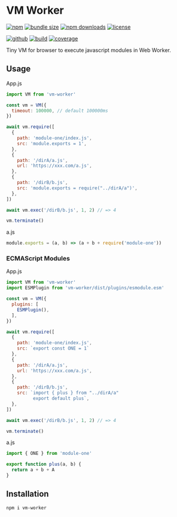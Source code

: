 # VM Worker

[![npm][badge-version]][npm]
[![bundle size][badge-size]][bundlephobia]
[![npm downloads][badge-downloads]][npm]
[![license][badge-license]][license]

[![github][badge-issues]][github]
[![build][badge-build]][workflows]
[![coverage][badge-coverage]][coveralls]

Tiny VM for browser to execute javascript modules in Web Worker.

## Usage

App.js

```js
import VM from 'vm-worker'

const vm = VM({
  timeout: 100000, // default 100000ms
})

await vm.require([
  {
    path: 'module-one/index.js',
    src: 'module.exports = 1',
  },
  {
    path: '/dirA/a.js',
    url: 'https://xxx.com/a.js',
  },
  {
    path: '/dirB/b.js',
    src: 'module.exports = require("../dirA/a")',
  },
])

await vm.exec('/dirB/b.js', 1, 2) // => 4

vm.terminate()
```

a.js

```js
module.exports = (a, b) => (a + b + require('module-one'))
```

### ECMAScript Modules

App.js

```js
import VM from 'vm-worker'
import ESMPlugin from 'vm-worker/dist/plugins/esmodule.esm'

const vm = VM({
  plugins: [
    ESMPlugin(),
  ],
})

await vm.require([
  {
    path: 'module-one/index.js',
    src: `export const ONE = 1`
  },
  {
    path: '/dirA/a.js',
    url: 'https://xxx.com/a.js',
  },
  {
    path: '/dirB/b.js',
    src: `import { plus } from "../dirA/a"
          export default plus`,
  },
])

await vm.exec('/dirB/b.js', 1, 2) // => 4

vm.terminate()
```

a.js

```js
import { ONE } from 'module-one'

export function plus(a, b) {
  return a + b + A
}
```

## Installation

```sh
npm i vm-worker
```

[badge-version]: https://img.shields.io/npm/v/vm-worker.svg
[badge-downloads]: https://img.shields.io/npm/dt/vm-worker.svg
[npm]: https://www.npmjs.com/package/vm-worker

[badge-size]: https://img.shields.io/bundlephobia/minzip/vm-worker.svg
[bundlephobia]: https://bundlephobia.com/result?p=vm-worker

[badge-license]: https://img.shields.io/npm/l/vm-worker.svg
[license]: https://github.com/Cweili/vm-worker/blob/master/LICENSE

[badge-issues]: https://img.shields.io/github/issues/Cweili/vm-worker.svg
[github]: https://github.com/Cweili/vm-worker

[badge-build]: https://img.shields.io/github/workflow/status/Cweili/vm-worker/ci/master
[workflows]: https://github.com/Cweili/vm-worker/actions/workflows/ci.yml?query=branch%3Amaster

[badge-coverage]: https://img.shields.io/coveralls/github/Cweili/vm-worker/master.svg
[coveralls]: https://coveralls.io/github/Cweili/vm-worker?branch=master
